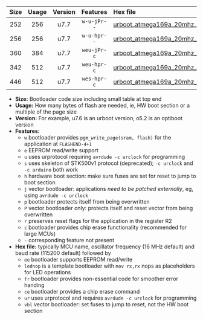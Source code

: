 |Size|Usage|Version|Features|Hex file|
|:-:|:-:|:-:|:-:|:--|
|252|256|u7.7|`w-u-jPr--`|[urboot_atmega169a_20mhz_19200bps_lednop_ur_vbl.hex](https://raw.githubusercontent.com/stefanrueger/urboot.hex/main/mcus/atmega169a/fcpu_20mhz/19200_bps/urboot_atmega169a_20mhz_19200bps_lednop_ur_vbl.hex)|
|256|256|u7.7|`w-u-hpr--`|[urboot_atmega169a_20mhz_19200bps_lednop_fr_ur.hex](https://raw.githubusercontent.com/stefanrueger/urboot.hex/main/mcus/atmega169a/fcpu_20mhz/19200_bps/urboot_atmega169a_20mhz_19200bps_lednop_fr_ur.hex)|
|360|384|u7.7|`weu-jPr-c`|[urboot_atmega169a_20mhz_19200bps_ee_lednop_fr_ce_ur_vbl.hex](https://raw.githubusercontent.com/stefanrueger/urboot.hex/main/mcus/atmega169a/fcpu_20mhz/19200_bps/urboot_atmega169a_20mhz_19200bps_ee_lednop_fr_ce_ur_vbl.hex)|
|342|512|u7.7|`weu-hpr-c`|[urboot_atmega169a_20mhz_19200bps_ee_lednop_fr_ce_ur.hex](https://raw.githubusercontent.com/stefanrueger/urboot.hex/main/mcus/atmega169a/fcpu_20mhz/19200_bps/urboot_atmega169a_20mhz_19200bps_ee_lednop_fr_ce_ur.hex)|
|446|512|u7.7|`wes-hpr-c`|[urboot_atmega169a_20mhz_19200bps_ee_lednop_fr_ce.hex](https://raw.githubusercontent.com/stefanrueger/urboot.hex/main/mcus/atmega169a/fcpu_20mhz/19200_bps/urboot_atmega169a_20mhz_19200bps_ee_lednop_fr_ce.hex)|

- **Size:** Bootloader code size including small table at top end
- **Usage:** How many bytes of flash are needed, ie, HW boot section or a multiple of the page size
- **Version:** For example, u7.6 is an urboot version, o5.2 is an optiboot version
- **Features:**
  + `w` bootloader provides `pgm_write_page(sram, flash)` for the application at `FLASHEND-4+1`
  + `e` EEPROM read/write support
  + `u` uses urprotocol requiring `avrdude -c urclock` for programming
  + `s` uses skeleton of STK500v1 protocol (deprecated); `-c urclock` and `-c arduino` both work
  + `h` hardware boot section: make sure fuses are set for reset to jump to boot section
  + `j` vector bootloader: applications *need to be patched externally*, eg, using `avrdude -c urclock`
  + `p` bootloader protects itself from being overwritten
  + `P` vector bootloader only: protects itself and reset vector from being overwritten
  + `r` preserves reset flags for the application in the register R2
  + `c` bootloader provides chip erase functionality (recommended for large MCUs)
  + `-` corresponding feature not present
- **Hex file:** typically MCU name, oscillator frequency (16 MHz default) and baud rate (115200 default) followed by
  + `ee` bootloader supports EEPROM read/write
  + `lednop` is a template bootloader with `mov rx,rx` nops as placeholders for LED operations
  + `fr` bootloader provides non-essential code for smoother error handing
  + `ce` bootloader provides a chip erase command
  + `ur` uses urprotocol and requires `avrdude -c urclock` for programming
  + `vbl` vector bootloader: set fuses to jump to reset, not the HW boot section
